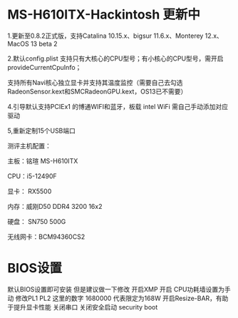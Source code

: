 # MS-H610ITX-Hackintosh  更新中



1.更新至0.8.2正式版，支持Catalina 10.15.x、bigsur 11.6.x、Monterey 12.x、MacOS 13 beta 2

2.默认config.plist 支持只有大核心的CPU型号；有小核心的CPU型号，需开启provideCurrentCpuInfo；

支持所有Navi核心独立显卡并支持其温度监控（需要自己去勾选RadeonSensor.kext和SMCRadeonGPU.kext，OS13已不需要）

4.引导默认支持PCIEx1 的博通WIFI和蓝牙，板载 intel WiFi 需自己手动添加对应驱动

5,重新定制15个USB端口



测评主机配置：

主板：铭瑄 MS-H610ITX

CPU：i5-12490F

显卡： RX5500

内存：威刚D50  DDR4 3200  16x2

硬盘： SN750 500G

无线网卡：BCM94360CS2


# BIOS设置

默认BIOS设置即可安装 但是建议做一下修改
开启XMP 
开启 CPU功耗墙设置为手动  修改PL1 PL2 这里的数字 1680000 代表限定为168W
开启Resize-BAR，有助于提升显卡性能
关闭串口
关闭安全启动 security boot
